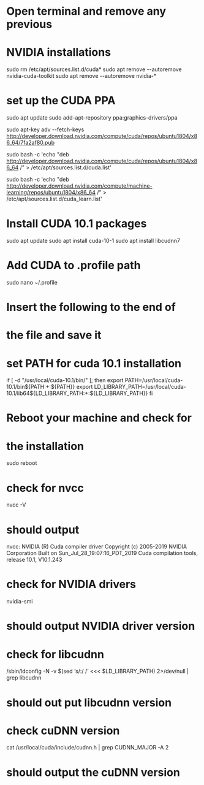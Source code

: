 
# Open terminal and remove any previous #
# NVIDIA installations                 #

sudo rm /etc/apt/sources.list.d/cuda*
sudo apt remove --autoremove nvidia-cuda-toolkit
sudo apt remove --autoremove nvidia-*

# set up the CUDA PPA                  #

sudo apt update
sudo add-apt-repository ppa:graphics-drivers/ppa

sudo apt-key adv --fetch-keys  http://developer.download.nvidia.com/compute/cuda/repos/ubuntu1804/x86_64/7fa2af80.pub

sudo bash -c 'echo "deb http://developer.download.nvidia.com/compute/cuda/repos/ubuntu1804/x86_64 /" > /etc/apt/sources.list.d/cuda.list'

sudo bash -c 'echo "deb http://developer.download.nvidia.com/compute/machine-learning/repos/ubuntu1804/x86_64 /" > /etc/apt/sources.list.d/cuda_learn.list'

# Install CUDA 10.1 packages           #

sudo apt update
sudo apt install cuda-10-1
sudo apt install libcudnn7

# Add CUDA to .profile path            #

sudo nano ~/.profile

# Insert the following to the end of   #
# the file and save it                 #

# set PATH for cuda 10.1 installation
if [ -d "/usr/local/cuda-10.1/bin/" ]; then
    export PATH=/usr/local/cuda-10.1/bin${PATH:+:${PATH}}
    export LD_LIBRARY_PATH=/usr/local/cuda-10.1/lib64${LD_LIBRARY_PATH:+:${LD_LIBRARY_PATH}}
fi

# Reboot your machine and check for    #
# the installation                     #

sudo reboot

# check for nvcc
nvcc -V

# should output 
nvcc: NVIDIA (R) Cuda compiler driver
Copyright (c) 2005-2019 NVIDIA Corporation
Built on Sun_Jul_28_19:07:16_PDT_2019
Cuda compilation tools, release 10.1, V10.1.243

# check for NVIDIA drivers 
nvidia-smi
# should output NVIDIA driver version

# check for libcudnn
/sbin/ldconfig -N -v $(sed ‘s/:/ /’ <<< $LD_LIBRARY_PATH) 2>/dev/null | grep libcudnn
# should out put libcudnn version

# check cuDNN version
cat /usr/local/cuda/include/cudnn.h | grep CUDNN_MAJOR -A 2
# should output the cuDNN version
